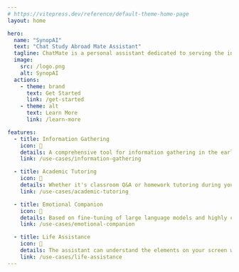 ```yaml
---
# https://vitepress.dev/reference/default-theme-home-page
layout: home

hero:
  name: "SynopAI"
  text: "Chat Study Abroad Mate Assistant"
  tagline: ChatMate is a personal assistant dedicated to serving the international student community.
  image:
    src: /logo.png
    alt: SynopAI
  actions:
    - theme: brand
      text: Get Started
      link: /get-started
    - theme: alt
      text: Learn More
      link: /learn-more

features:
  - title: Information Gathering
    icon: 🧩
    details: A comprehensive tool for information gathering in the early stages of studying abroad. We (possibly) have all the information you can think of, and we provide you with exclusive school selection advice.
    link: /use-cases/information-gathering

  - title: Academic Tutoring
    icon: 🎯
    details: Whether it's classroom Q&A or homework tutoring during your study abroad, professional document writing, and content summarization, you can leave it all to the assistant to help you solve.
    link: /use-cases/academic-tutoring

  - title: Emotional Companion
    icon: 💞
    details: Based on fine-tuning of large language models and highly customized voice models, you can easily turn him/her/it into your virtual digital assistant. It can greatly alleviate your loneliness when you are in a foreign country.
    link: /use-cases/emotional-companion

  - title: Life Assistance
    icon: 🐠
    details: The assistant can understand the elements on your screen when you need it, helping you identify (almost) everything in photos sent by friends. Additionally (based on your class schedule), it can customize travel plans, plan routes, and more for you.
    link: /use-cases/life-assistance
---
```


<!-- markdownlint-disable MD033 MD041-->

<style>
:root {
  --vp-home-hero-name-color: transparent;
  --vp-home-hero-name-background: -webkit-linear-gradient(120deg, #bd34fe 30%, #41d1ff);

  --vp-home-hero-image-background-image: linear-gradient(-45deg, #bd34fe 50%, #47caff 50%);
  --vp-home-hero-image-filter: blur(44px);
}

@media (min-width: 640px) {
  :root {
    --vp-home-hero-image-filter: blur(56px);
  }
}

@media (min-width: 960px) {
  :root {
    --vp-home-hero-image-filter: blur(68px);
  }
}
</style>